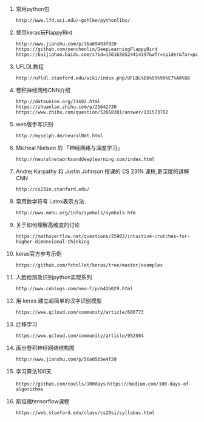1. 常用python包

    `http://www.lfd.uci.edu/~gohlke/pythonlibs/`

2. 使用keras玩FlappyBird

    `http://www.jianshu.com/p/3ba69493f020`
    `https://github.com/yenchenlin/DeepLearningFlappyBird`
    `https://baijiahao.baidu.com/s?id=1561638524414397&wfr=spider&for=pc`

3. UFLDL教程

    `http://ufldl.stanford.edu/wiki/index.php/UFLDL%E6%95%99%E7%A8%8B`

4. 卷积神经网络CNN介绍

    `http://dataunion.org/11692.html`
    `https://zhuanlan.zhihu.com/p/21642730`
    `https://www.zhihu.com/question/52668301/answer/131573702`

5. web版手写识别

    `http://myselph.de/neuralNet.html`

6.  Micheal Nielsen 的 「神经网络与深度学习」

    `http://neuralnetworksanddeeplearning.com/index.html`

7.  Andrej Karpathy 和 Justin Johnson 授课的 CS 231N 课程,更深度的讲解CNN

    `http://cs231n.stanford.edu/`

8. 常用数学符号 Latex表示方法

    `http://www.mohu.org/info/symbols/symbols.htm`

9. 关于如何理解高维度的讨论

    `https://mathoverflow.net/questions/25983/intuitive-crutches-for-higher-dimensional-thinking`

10. keras官方参考示例

    `https://github.com/fchollet/keras/tree/master/examples`

11. 人脸检测及识别python实现系列

    `http://www.cnblogs.com/neo-T/p/6426029.html`

12. 用 keras 建立超简单的汉字识别模型

    `https://www.qcloud.com/community/article/606773`

13. 迁移学习

    `https://www.qcloud.com/community/article/952504`

14. 画出卷积神经网络结构图

    `http://www.jianshu.com/p/56a05b5e4f20`

15. 学习算法100天

    `https://github.com/coells/100days`
    `https://medium.com/100-days-of-algorithms`

16. 斯坦福tensorflow课程

    `https://web.stanford.edu/class/cs20si/syllabus.html`

    